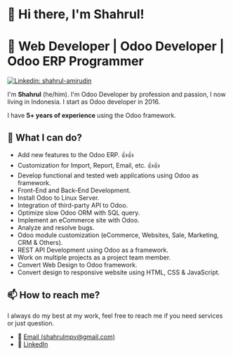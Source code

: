# 👋 Hi there, I'm Shahrul!
# 📍 Web Developer | Odoo Developer | Odoo ERP Programmer

[![Linkedin: shahrul-amirudin](https://img.shields.io/badge/-Shahrul-blue?style=flat-square&logo=Linkedin&logoColor=white&link=https://www.linkedin.com/in/shahrul-amirudin)](https://www.linkedin.com/in/shahrul-amirudin)

I'm **Shahrul** (he/him). I'm Odoo Developer by profession and passion, I now living in Indonesia. I start as Odoo developer in 2016.

I have **5+ years of experience** using the Odoo framework.

## 💪 What I can do?

<!-- WHATIDO:START -->
- Add new features to the Odoo ERP. 👍👍
- Customization for Import, Report, Email, etc. 👍👍
- Develop functional and tested web applications using Odoo as framework.
- Front-End and Back-End Development.
- Install Odoo to Linux Server.
- Integration of third-party API to Odoo.
- Optimize slow Odoo ORM with SQL query.
- Implement an eCommerce site with Odoo.
- Analyze and resolve bugs.
- Odoo module customization (eCommerce, Websites, Sale, Marketing, CRM & Others).
- REST API Development using Odoo as a framework.
- Work on multiple projects as a project team member.
- Convert Web Design to Odoo framework.
- Convert design to responsive website using HTML, CSS & JavaScript.
<!-- WHATIDO:END -->

## 📫 How to reach me?

I always do my best at my work, feel free to reach me if you need services or just question.

* 📧 [Email (shahrulmpv@gmail.com)](mailto:shahrulmpv@gmail.com)
* 💬 [LinkedIn](https://www.linkedin.com/in/shahrul-amirudin)
